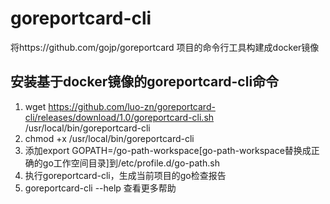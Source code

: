 # goreportcard-cli

将https://github.com/gojp/goreportcard 项目的命令行工具构建成docker镜像

## 安装基于docker镜像的goreportcard-cli命令

1. wget https://github.com/luo-zn/goreportcard-cli/releases/download/1.0/goreportcard-cli.sh /usr/local/bin/goreportcard-cli
2. chmod +x /usr/local/bin/goreportcard-cli
3. 添加export GOPATH=/go-path-workspace[go-path-workspace替换成正确的go工作空间目录]到/etc/profile.d/go-path.sh
4. 执行goreportcard-cli，生成当前项目的go检查报告
5. goreportcard-cli --help 查看更多帮助
